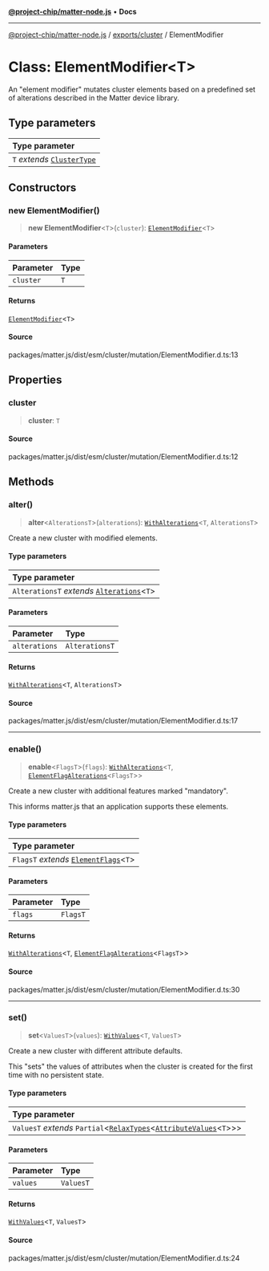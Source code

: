 [**@project-chip/matter-node.js**](../../../README.md) • **Docs**

***

[@project-chip/matter-node.js](../../../modules.md) / [exports/cluster](../README.md) / ElementModifier

# Class: ElementModifier\<T\>

An "element modifier" mutates cluster elements based on a predefined set of
alterations described in the Matter device library.

## Type parameters

| Type parameter |
| :------ |
| `T` *extends* [`ClusterType`](../interfaces/ClusterType.md) |

## Constructors

### new ElementModifier()

> **new ElementModifier**\<`T`\>(`cluster`): [`ElementModifier`](ElementModifier.md)\<`T`\>

#### Parameters

| Parameter | Type |
| :------ | :------ |
| `cluster` | `T` |

#### Returns

[`ElementModifier`](ElementModifier.md)\<`T`\>

#### Source

packages/matter.js/dist/esm/cluster/mutation/ElementModifier.d.ts:13

## Properties

### cluster

> **cluster**: `T`

#### Source

packages/matter.js/dist/esm/cluster/mutation/ElementModifier.d.ts:12

## Methods

### alter()

> **alter**\<`AlterationsT`\>(`alterations`): [`WithAlterations`](../namespaces/ElementModifier/README.md#withalterationstalterationst)\<`T`, `AlterationsT`\>

Create a new cluster with modified elements.

#### Type parameters

| Type parameter |
| :------ |
| `AlterationsT` *extends* [`Alterations`](../namespaces/ElementModifier/README.md#alterationsoriginalt)\<`T`\> |

#### Parameters

| Parameter | Type |
| :------ | :------ |
| `alterations` | `AlterationsT` |

#### Returns

[`WithAlterations`](../namespaces/ElementModifier/README.md#withalterationstalterationst)\<`T`, `AlterationsT`\>

#### Source

packages/matter.js/dist/esm/cluster/mutation/ElementModifier.d.ts:17

***

### enable()

> **enable**\<`FlagsT`\>(`flags`): [`WithAlterations`](../namespaces/ElementModifier/README.md#withalterationstalterationst)\<`T`, [`ElementFlagAlterations`](../namespaces/ElementModifier/README.md#elementflagalterationst)\<`FlagsT`\>\>

Create a new cluster with additional features marked "mandatory".

This informs matter.js that an application supports these elements.

#### Type parameters

| Type parameter |
| :------ |
| `FlagsT` *extends* [`ElementFlags`](../namespaces/ElementModifier/README.md#elementflagsclustert)\<`T`\> |

#### Parameters

| Parameter | Type |
| :------ | :------ |
| `flags` | `FlagsT` |

#### Returns

[`WithAlterations`](../namespaces/ElementModifier/README.md#withalterationstalterationst)\<`T`, [`ElementFlagAlterations`](../namespaces/ElementModifier/README.md#elementflagalterationst)\<`FlagsT`\>\>

#### Source

packages/matter.js/dist/esm/cluster/mutation/ElementModifier.d.ts:30

***

### set()

> **set**\<`ValuesT`\>(`values`): [`WithValues`](../namespaces/ElementModifier/README.md#withvaluestvaluest)\<`T`, `ValuesT`\>

Create a new cluster with different attribute defaults.

This "sets" the values of attributes when the cluster is created
for the first time with no persistent state.

#### Type parameters

| Type parameter |
| :------ |
| `ValuesT` *extends* `Partial`\<[`RelaxTypes`](../namespaces/ClusterType/README.md#relaxtypesv)\<[`AttributeValues`](../namespaces/ClusterType/README.md#attributevaluest)\<`T`\>\>\> |

#### Parameters

| Parameter | Type |
| :------ | :------ |
| `values` | `ValuesT` |

#### Returns

[`WithValues`](../namespaces/ElementModifier/README.md#withvaluestvaluest)\<`T`, `ValuesT`\>

#### Source

packages/matter.js/dist/esm/cluster/mutation/ElementModifier.d.ts:24
